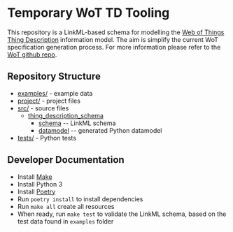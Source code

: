 # Temporary WoT TD Tooling

This repository is a LinkML-based schema for modelling the [Web of Things Thing Description](https://www.w3.org/TR/wot-thing-description11/) information model.
The aim is simplify the current WoT specification generation process.
For more information please refer to the [WoT github repo](https://github.com/w3c/wot-thing-description/tree/main/toolchain).

## Repository Structure

* [examples/](examples/) - example data
* [project/](project/) - project files
* [src/](src/) - source files
  * [thing_description_schema](src/thing_description_schema)
    * [schema](src/thing_description_schema/schema) -- LinkML schema
    * [datamodel](src/thing_description_schema/datamodel) -- generated
      Python datamodel
* [tests/](tests/) - Python tests

## Developer Documentation

* Install [Make](https://www.gnu.org/software/make)
* Install Python 3
* Install [Poetry](https://python-poetry.org/)
* Run `poetry install` to install dependencies
* Run `make all` create all resources
* When ready, run `make test` to validate the LinkML schema, based on the test data found in `examples` folder
